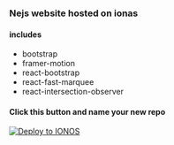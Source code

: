 ### Nejs website hosted on ionas

#### includes

 - bootstrap
 - framer-motion
 - react-bootstrap
 - react-fast-marquee
 - react-intersection-observer


#### Click this button and name your new repo

   [![Deploy to IONOS](https://images.ionos.space/deploy-now-icons/deploy-to-ionos-btn.svg)](https://ionos.space/setup?repo=https://github.com/ionos-deploy-now/hello-next)
